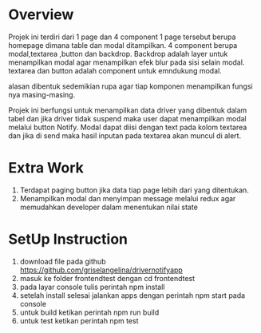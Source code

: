Overview
=============

Projek ini terdiri dari 1 page dan 4 component
1 page tersebut berupa homepage dimana table dan modal ditampilkan.
4 component berupa modal,textarea ,button dan backdrop.
Backdrop adalah layer untuk menampilkan modal agar menampilkan efek blur pada sisi selain modal.
textarea dan button adalah component untuk emndukung modal.

alasan dibentuk sedemikian rupa agar tiap komponen menampilkan fungsi nya masing-masing.

Projek ini berfungsi untuk menampilkan data driver yang dibentuk dalam tabel dan jika 
driver tidak suspend maka user dapat menampilkan modal melalui button Notify.
Modal dapat diisi dengan text pada kolom textarea dan jika di send maka hasil inputan pada
textarea akan muncul di alert.

Extra Work
=================
1. Terdapat paging button jika data tiap page lebih dari yang ditentukan.
2. Menampilkan modal dan menyimpan message melalui redux agar memudahkan developer
 dalam menentukan nilai state
 
SetUp Instruction
===================
1. download file pada github https://github.com/griselangelina/drivernotifyapp
2. masuk ke folder frontendtest dengan cd frontendtest
3. pada layar console tulis perintah npm install
4. setelah install selesai jalankan apps dengan perintah npm start pada console
5. untuk build ketikan perintah npm run build
6. untuk test ketikan perintah npm test



